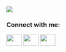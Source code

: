 <img src="https://cdn.discordapp.com/attachments/399320710679625747/796684219173830677/68747470733a2f2f63646e2e646973636f72646170702e636f6d2f6174746163686d656e74732f3339393332303731303637.png" style="max-width:100%;">
<h3 align="left">Connect with me:</h3>
<a href="https://linkedin.com/in/jeremy-franzke-200b951bb/" target="blank"><img align="center" src="https://cdn.jsdelivr.net/npm/simple-icons@3.0.1/icons/linkedin.svg" height="30" width="40"/></a>
<a href="mailto:jfranzke@bbw-fi.de" target="blank"><img align="center" src="https://cdn.jsdelivr.net/npm/simple-icons@3.0.1/icons/microsoftoutlook.svg" height="30" width="40"/></a>
<a href="https://discord.gg/JgbAXvS" target="blank"><img align="center" src="https://cdn.jsdelivr.net/npm/simple-icons@3.12.4/icons/discord.svg" height="30" width="40"/></a>
